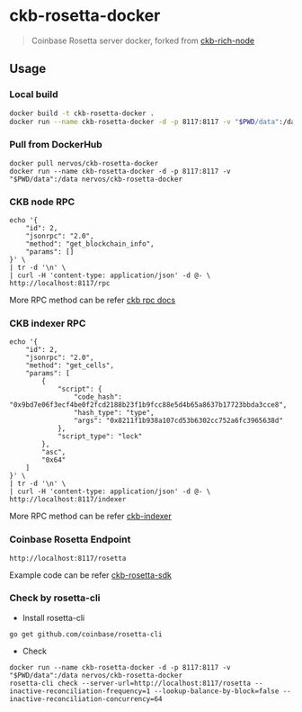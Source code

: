 ckb-rosetta-docker
==================

> Coinbase Rosetta server docker, forked from [ckb-rich-node](https://github.com/ququzone/ckb-rich-node)

## Usage

### Local build

```bash
docker build -t ckb-rosetta-docker .
docker run --name ckb-rosetta-docker -d -p 8117:8117 -v "$PWD/data":/data ckb-rosetta-docker
```

### Pull from DockerHub

```
docker pull nervos/ckb-rosetta-docker
docker run --name ckb-rosetta-docker -d -p 8117:8117 -v "$PWD/data":/data nervos/ckb-rosetta-docker
```

### CKB node RPC

```
echo '{
    "id": 2,
    "jsonrpc": "2.0",
    "method": "get_blockchain_info",
    "params": []
}' \
| tr -d '\n' \
| curl -H 'content-type: application/json' -d @- \
http://localhost:8117/rpc
```

More RPC method can be refer [ckb rpc docs](https://github.com/nervosnetwork/ckb/blob/master/rpc/README.md)

### CKB indexer RPC

```
echo '{
    "id": 2,
    "jsonrpc": "2.0",
    "method": "get_cells",
    "params": [
        {
            "script": {
                "code_hash": "0x9bd7e06f3ecf4be0f2fcd2188b23f1b9fcc88e5d4b65a8637b17723bbda3cce8",
                "hash_type": "type",
                "args": "0x8211f1b938a107cd53b6302cc752a6fc3965638d"
            },
            "script_type": "lock"
        },
        "asc",
        "0x64"
    ]
}' \
| tr -d '\n' \
| curl -H 'content-type: application/json' -d @- \
http://localhost:8117/indexer
```

More RPC method can be refer [ckb-indexer](https://github.com/quake/ckb-indexer)

### Coinbase Rosetta Endpoint

```
http://localhost:8117/rosetta
```

Example code can be refer [ckb-rosetta-sdk](https://github.com/nervosnetwork/ckb-rosetta-sdk/blob/master/client/example.go)

### Check by rosetta-cli

- Install rosetta-cli

```
go get github.com/coinbase/rosetta-cli
```

- Check

```
docker run --name ckb-rosetta-docker -d -p 8117:8117 -v "$PWD/data":/data nervos/ckb-rosetta-docker
rosetta-cli check --server-url=http://localhost:8117/rosetta --inactive-reconciliation-frequency=1 --lookup-balance-by-block=false --inactive-reconciliation-concurrency=64
```

